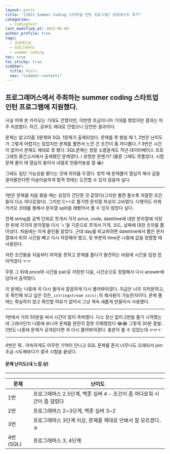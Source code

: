 ```yaml
---
layout: posts
title: "[2021 Summer Coding 스타트업 인턴 프로그램] 코딩테스트 후기"
categories:
  - CodingTest
last_modified_at: 2021-05-09
author_profile: true
tags:
  - 코딩테스트
  - 프로그래머스
  - summer coding
toc: true
toc_sticky: true
sidebar:
  title: Posts
  nav: "sidebar-contents"
---
```


## 프로그래머스에서 주최하는 summer coding 스타트업 인턴 프로그램에 지원했다.

사실 어제 본 카카오는 기대도 안했지만, 이번엔 조금이나마 기대를 했었지만 결과는 아주 처참했다. 하긴, 공부도 제대로 안했으니 당연한 결과이다.

문제는 알고리즘 3문제와 SQL 1문제가 출제되었다. 문제를 쭉 봤을 때 1, 2번은 난이도가 그렇게 어렵지는 않았지만 문제를 풀면서 느낀 건 조건이 좀 까다롭다..? 3번은 시간이 없어서 문제도 제대로 못 봤다. SQL문제는 정말 소름돋게도 작년 데이터베이스 프로그래밍 중간고사에서 출제됐던 문제였다..! 유명한 문젠가? (물론 그때도 못풀었다. 시험문제 풀이 때 열심히 들어서 내껄로 만들어놓을 껄 😭)

그래도 일단 가능성을 봤다는 것에 의의를 두겠다. 방학 때 문제풀이 열심히 해서 감을 끌어올린다면 아슬아슬하게 합격 컷에는 도전할 수 있지 않을까 싶다.

-----

1번은 문제를 처음 봤을 때는 굉장히 간단한 것 같았다(그치만 풀면 풀수록 자잘한 조건들이 다소 까다로웠다). 그치만 C++로 풀기엔 문자열 파싱이 고비였다. 다행히도 어제 카카오 코테를 통해서 문자열 split을 해봤어서 풀 수 있지 않았다 싶다. 

전체 string을 공백 단위로 쪼개서 각각 price, code, datetime에 대한 문자열에 저장한 뒤에 각각의 문자열을 다시 '='을 기준으로 쪼개서 가격, 코드, 날짜에 대한 숫자를 뽑아냈다. 처음에는 이게 끝인줄 알았다. 근데 day를 비교하려면 datetime에서 뽑은 문자열에서 뒤의 시간을 빼고 다시 저장해야 했고, 뒷 부분의 time은 나중에 값을 정렬할 때 사용된다. 

저런 조건들을 처음부터 파악을 못하고 문제를 풀다가 발견하는 바람에 시간을 엄청 잡아먹었다 ㅜㅜ

무튼 그 뒤에 price와 시간을 pair로 저장한 다음, 시간순으로 정렬해서 다시 answer에 담아서 출력했다.

이 문제는 나중에 꼭 다시 풀어서 깔끔하게 다시 풀어봐야겠다. 지금은 너무 지저분하고, 또 확인해 보고 싶은 것은, ```istringstream ss(s);```의 재사용이 가능한지이다. 문제 풀때는 확실하지 않고 확인할 여유가 없어서 그냥 계속 새롭게 만들어서 사용했다. 

------

1번에서 거의 50분을 써서 시간이 많이 촉박했다. 다소 정신 없이 2번을 풀기 시작했는데 그래서인지 나중에 보니까 문제를 완전히 잘못 이해했었다 😂😂 그렇게 30분 증발.. 2번도 나중에 문제가 공개된다면 꼭 다시 풀어봐야겠다. 충분히 풀 수 있었는데 ㅠㅠㅜ

-----

4번은 뭐.. 야속하게도 아무런 기억이 안나고 SQL 문제를 푼지 너무나도 오래되서 join 조금 시도해보다가 결국 시험을 끝냈다.


#### 문제 난이도(내 느낌 상)

-----

|문제|난이도|
|---|-------------|
|1번|프로그래머스 2.5단계, 백준 실버 4 - 조건이 좀 까다로워 시간이 좀 걸렸다|
|2번|프로그래머스 2~3단계, 백준 실버 3~2|
|3번|프로그래머스 3단계 이상, 문제를 제대로 안봐서 잘 모르겠다.. ㅎ|
|4번(SQL)|프로그래머스 3, 4단계|
